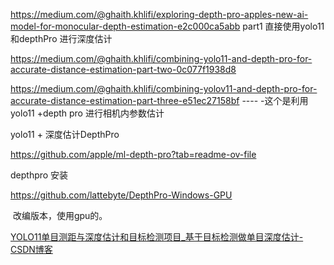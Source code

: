 

https://medium.com/@ghaith.khlifi/exploring-depth-pro-apples-new-ai-model-for-monocular-depth-estimation-e2c000ca5abb   part1 直接使用yolo11 和depthPro 进行深度估计



https://medium.com/@ghaith.khlifi/combining-yolo11-and-depth-pro-for-accurate-distance-estimation-part-two-0c077f1938d8



https://medium.com/@ghaith.khlifi/combining-yolov11-and-depth-pro-for-accurate-distance-estimation-part-three-e51ec27158bf  ---- -这个是利用yolo11 +depth pro 进行相机内参数估计

yolo11 + 深度估计DepthPro





https://github.com/apple/ml-depth-pro?tab=readme-ov-file

depthpro 安装





https://github.com/lattebyte/DepthPro-Windows-GPU

​	改编版本，使用gpu的。



[YOLO11单目测距与深度估计和目标检测项目_基于目标检测做单目深度估计-CSDN博客](https://blog.csdn.net/QQ_1309399183/article/details/145057455)